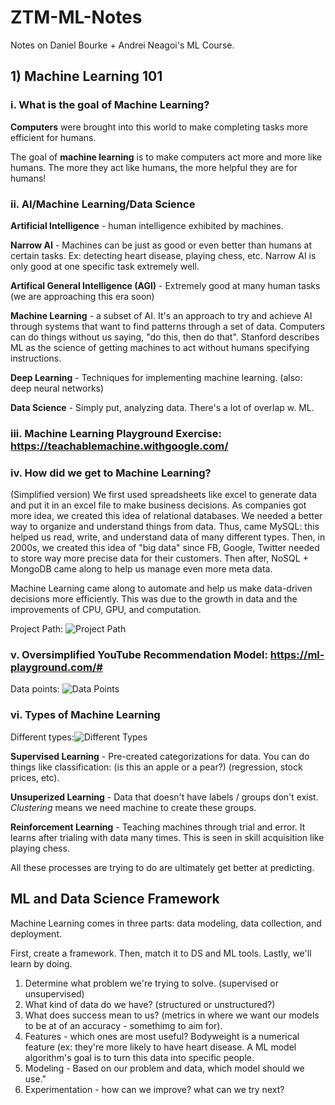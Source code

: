 # ZTM-ML-Notes
Notes on Daniel Bourke + Andrei Neagoi's ML Course. 

## 1) Machine Learning 101

### i. What is the goal of Machine Learning? 

**Computers** were brought into this world to make completing tasks more efficient for humans. 

The goal of **machine learning** is to make computers act more and more like humans. The more they act like humans, the more helpful they are for humans! 

### ii. AI/Machine Learning/Data Science

**Artificial Intelligence** - human intelligence exhibited by machines.

**Narrow AI** - Machines can be just as good or even better than humans at certain tasks. Ex: detecting heart disease, playing chess, etc. Narrow AI is only good at one specific task extremely well. 

**Artifical General Intelligence (AGI)** - Extremely good at many human tasks (we are approaching this era soon)

**Machine Learning** -  a subset of AI. It's an approach to try and achieve AI through systems that want to find patterns through a set of data. Computers can do things without us saying, "do this, then do that". Stanford describes ML as the science of getting machines to act without humans specifying instructions. 

**Deep Learning** - Techniques for implementing machine learning. (also: deep neural networks)

**Data Science** - Simply put, analyzing data. There's a lot of overlap w. ML. 

### iii. Machine Learning Playground Exercise: https://teachablemachine.withgoogle.com/

### iv. How did we get to Machine Learning? 
(Simplified version) We first used spreadsheets like excel to generate data and put it in an excel file to make business decisions. As companies got more idea, we created this idea of relational databases. We needed a better way to organize and understand things from data. Thus, came MySQL: this helped us read, write, and understand data of many different types. Then, in 2000s, we created this idea of "big data" since FB, Google, Twitter needed to store way more precise data for their customers. Then after, NoSQL + MongoDB came along to help us manage even more meta data. 

Machine Learning came along to automate and help us make data-driven decisions more efficiently. This was due to the growth in data and the improvements of CPU, GPU, and computation. 

Project Path: ![Project Path](https://cloud-qumfiry5u.vercel.app/0screen_shot_2020-10-22_at_6.49.40_pm.png)

### v. Oversimplified YouTube Recommendation Model: https://ml-playground.com/#

Data points: ![Data Points](https://storage.googleapis.com/file-in.appspot.com/files/aRZ-GJHqkD.png)

### vi. Types of Machine Learning

Different types:![Different Types](https://cloud-3xmjrbr9p.vercel.app/0screen_shot_2020-10-22_at_7.42.56_pm.png)

**Supervised Learning** - Pre-created categorizations for data. You can do things like classification: (is this an apple or a pear?) (regression, stock prices, etc).

**Unsuperized Learning** - Data that doesn't have labels / groups don't exist. _Clustering_ means we need machine to create these groups. 

**Reinforcement Learning** - Teaching machines through trial and error. It learns after trialing with data many times. This is seen in skill acquisition like playing chess.  

All these processes are trying to do are ultimately get better at predicting. 

## ML and Data Science Framework 

Machine Learning comes in three parts: data modeling, data collection, and deployment. 

First, create a framework. Then, match it to DS and ML tools. Lastly, we'll learn by doing. 

1) Determine what problem we're trying to solve. (supervised or unsupervised)
2) What kind of data do we have? (structured or unstructured?)
3) What does success mean to us? (metrics in where we want our models to be at of an accuracy - somethimg to aim for). 
4) Features - which ones are most useful? Bodyweight is a numerical feature (ex: they're more likely to have heart disease. A ML model algorithm's goal is to turn this data into specific people. 
5) Modeling - Based on our problem and data, which model should we use."
6) Experimentation - how can we improve? what can we try next?




